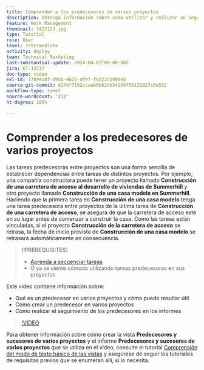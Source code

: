 ```yaml
---
title: Comprender a los predecesores de varios proyectos
description: Obtenga información sobre cómo utilizar y realizar un seguimiento de las tareas predecesoras en dos o más proyectos.
feature: Work Management
thumbnail: 3422123.jpg
type: Tutorial
role: User
level: Intermediate
activity: deploy
team: Technical Marketing
last-substantial-update: 2024-04-02T00:00:00Z
jira: KT-13737
doc-type: video
exl-id: 1789418f-095b-4621-afe7-fd222d5908e8
source-git-commit: d17df7162ccaab6b62db34209f50131927c0a532
workflow-type: tm+mt
source-wordcount: '212'
ht-degree: 100%

---
```


# Comprender a los predecesores de varios proyectos

Las tareas predecesoras entre proyectos son una forma sencilla de establecer dependencias entre tareas de distintos proyectos. Por ejemplo, una compañía constructora puede tener un proyecto llamado **Construcción de una carretera de acceso al desarrollo de viviendas de Summerhill** y otro proyecto llamado **Construcción de una casa modelo en Summerhill**. Haciendo que la primera tarea en **Construcción de una casa modelo** tenga una tarea predecesora entre proyectos de la última tarea de **Construcción de una carretera de acceso**, se asegura de que la carretera de acceso esté en su lugar antes de comenzar a construir la casa. Como las tareas están vinculadas, si el proyecto **Construcción de la carretera de acceso** se retrasa, la fecha de inicio prevista de **Construcción de una casa modelo** se retrasará automáticamente en consecuencia.

>[!PREREQUISITES]
>
>* [Aprenda a secuenciar tareas](https://experienceleague.adobe.com/docs/workfront-learn/tutorials-workfront/manage-work/tasks/learn-to-sequence-tasks.html?lang=es)
>* O ya se siente cómodo utilizando tareas predecesoras en sus proyectos


Este vídeo contiene información sobre:

* Qué es un predecesor en varios proyectos y cómo puede resultar útil
* Cómo crear un predecesor en varios proyectos
* Cómo realizar el seguimiento de los predecesores en los informes

>[!VIDEO](https://video.tv.adobe.com/v/3422123/?quality=12&learn=on&enablevpops)

Para obtener información sobre cómo crear la vista **Predecesores y sucesores de varios proyectos** y el informe **Predecesores y sucesores de varios proyectos** que se utiliza en el vídeo, consulte el tutorial [Comprensión del modo de texto básico de las vistas](https://experienceleague.adobe.com/docs/workfront-learn/tutorials-workfront/reporting/intermediate-reporting/basic-text-mode-for-views.html?lang=es) y asegúrese de seguir los tutoriales de requisitos previos que se enumeran allí, si lo necesita.
